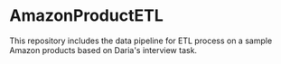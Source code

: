 # AmazonProductETL
This repository includes the data pipeline for ETL process on a sample Amazon products based on Daria's interview task.
